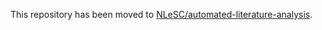 This repository has been moved to [NLeSC/automated-literature-analysis](https://github.com/NLeSC/automated-literature-analysis).
